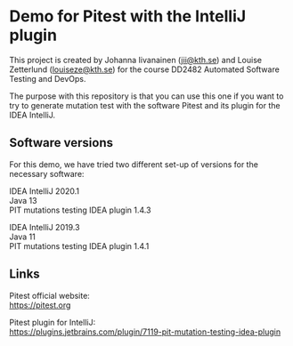 # Demo for Pitest with the IntelliJ plugin
This project is created by Johanna Iivanainen (jii@kth.se) and Louise Zetterlund (louiseze@kth.se) for the course DD2482 Automated Software Testing and DevOps. 

The purpose with this repository is that you can use this one if you want to try to generate mutation test with the software Pitest and its plugin for the IDEA IntelliJ.  

## Software versions
For this demo, we have tried two different set-up of versions for the necessary software:


IDEA IntelliJ 2020.1  
Java 13  
PIT mutations testing IDEA plugin 1.4.3

IDEA IntelliJ 2019.3  
Java 11  
PIT mutations testing IDEA plugin 1.4.1


## Links
Pitest official website:  
https://pitest.org

Pitest plugin for IntelliJ:  
https://plugins.jetbrains.com/plugin/7119-pit-mutation-testing-idea-plugin


